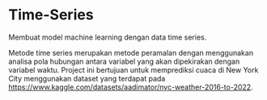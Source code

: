 # Time-Series

Membuat model machine learning dengan data time series.

Metode time series merupakan metode peramalan dengan menggunakan analisa pola hubungan antara variabel yang akan dipekirakan dengan variabel waktu. Project ini bertujuan untuk memprediksi cuaca di New York City menggunakan dataset yang terdapat pada https://www.kaggle.com/datasets/aadimator/nyc-weather-2016-to-2022.
